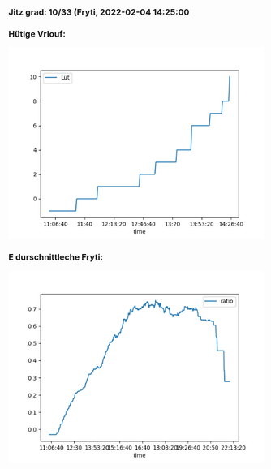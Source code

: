 ### Jitz grad: 10/33 (Fryti, 2022-02-04 14:25:00

### Hütige Vrlouf:
![Graph](Today.png)

### E durschnittleche Fryti:
![Graph](Fryti.png)